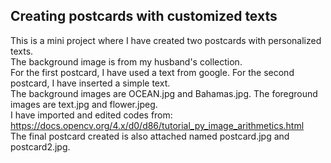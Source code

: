 ## Creating postcards with customized texts
This is a mini project where I have created two postcards with personalized texts.  
The background image is from my husband's collection.  
For the first postcard, I have used a text from google. For the second postcard, I have inserted a simple text.    
The background images are OCEAN.jpg and Bahamas.jpg. 
The foreground images are text.jpg and flower.jpeg.    
I have imported and edited codes from: https://docs.opencv.org/4.x/d0/d86/tutorial_py_image_arithmetics.html      
The final postcard created is also attached named postcard.jpg and postcard2.jpg. 


